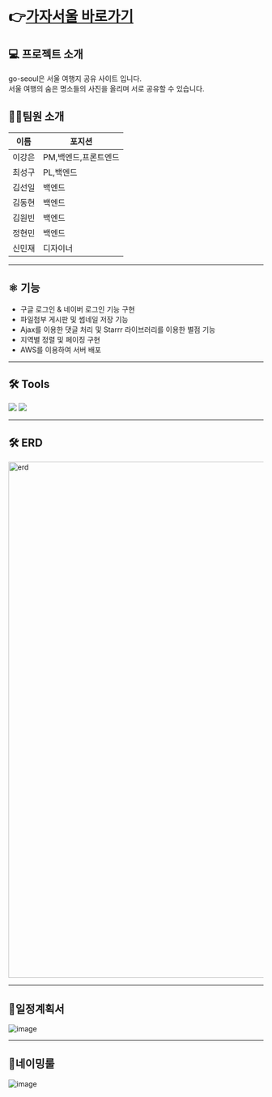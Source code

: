 # 👉[가자서울 바로가기](http://가자서울.shop)  


## 💻 프로젝트 소개

 go-seoul은 서울 여행지 공유 사이트 입니다.       
 서울 여행의 숨은 명소들의 사진을 올리며 서로 공유할 수 있습니다.

## 👨‍🎤팀원 소개
|이름|포지션|
|----|-----|
|이강은|PM,백엔드,프론트엔드|
|최성구|PL,백엔드|
|김선일|백엔드|
|김동현|백엔드|
|김원빈|백엔드|
|정현민|백엔드|
|신민재|디자이너|

***
## ⚛️ 기능  
* 구글 로그인 & 네이버 로그인 기능 구현      
* 파일첨부 게시판 및 썸네일 저장 기능       
* Ajax를 이용한 댓글 처리 및 Starrr 라이브러리를 이용한 별점 기능         
* 지역별 정렬 및 페이징 구현            
* AWS를 이용하여 서버 배포        

***
## 🛠 Tools   
<img src="https://img.shields.io/badge/Spring Boot-6DB33F?style=for-the-badge&logo=Spring Boot&logoColor=white">
<img src="https://img.shields.io/badge/Spring Security-6DB33F?style=for-the-badge&logo=Spring Security&logoColor=black">



***
## 🛠 ERD  
<img width="1020" alt="erd" src="https://user-images.githubusercontent.com/73535356/178920117-1d0062ff-f4c7-4470-bb38-f4f2e8160ae6.png">

***
## 🧭일정계획서
![image](https://user-images.githubusercontent.com/73535356/178921196-e309d386-5e70-426c-8486-e29b44f1ffad.png)

***
## 🌈네이밍룰
![image](https://user-images.githubusercontent.com/73535356/178921618-5d5337eb-2c33-433e-8921-199be1a2a336.png)


